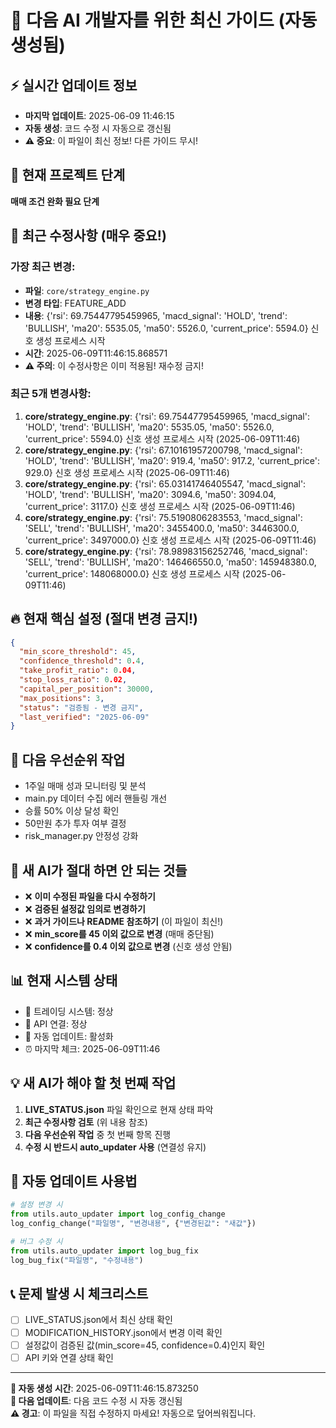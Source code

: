# 🔄 다음 AI 개발자를 위한 최신 가이드 (자동 생성됨)

## ⚡ 실시간 업데이트 정보
- **마지막 업데이트**: 2025-06-09 11:46:15
- **자동 생성**: 코드 수정 시 자동으로 갱신됨
- **⚠️ 중요**: 이 파일이 최신 정보! 다른 가이드 무시!

## 🎯 현재 프로젝트 단계
**매매 조건 완화 필요 단계**

## 📝 최근 수정사항 (매우 중요!)
### 가장 최근 변경:
- **파일**: `core/strategy_engine.py`
- **변경 타입**: FEATURE_ADD
- **내용**: {'rsi': 69.75447795459965, 'macd_signal': 'HOLD', 'trend': 'BULLISH', 'ma20': 5535.05, 'ma50': 5526.0, 'current_price': 5594.0} 신호 생성 프로세스 시작
- **시간**: 2025-06-09T11:46:15.868571
- **⚠️ 주의**: 이 수정사항은 이미 적용됨! 재수정 금지!

### 최근 5개 변경사항:
1. **core/strategy_engine.py**: {'rsi': 69.75447795459965, 'macd_signal': 'HOLD', 'trend': 'BULLISH', 'ma20': 5535.05, 'ma50': 5526.0, 'current_price': 5594.0} 신호 생성 프로세스 시작 (2025-06-09T11:46)
2. **core/strategy_engine.py**: {'rsi': 67.10161957200798, 'macd_signal': 'HOLD', 'trend': 'BULLISH', 'ma20': 919.4, 'ma50': 917.2, 'current_price': 929.0} 신호 생성 프로세스 시작 (2025-06-09T11:46)
3. **core/strategy_engine.py**: {'rsi': 65.03141746405547, 'macd_signal': 'HOLD', 'trend': 'BULLISH', 'ma20': 3094.6, 'ma50': 3094.04, 'current_price': 3117.0} 신호 생성 프로세스 시작 (2025-06-09T11:46)
4. **core/strategy_engine.py**: {'rsi': 75.5190806283553, 'macd_signal': 'SELL', 'trend': 'BULLISH', 'ma20': 3455400.0, 'ma50': 3446300.0, 'current_price': 3497000.0} 신호 생성 프로세스 시작 (2025-06-09T11:46)
5. **core/strategy_engine.py**: {'rsi': 78.98983156252746, 'macd_signal': 'SELL', 'trend': 'BULLISH', 'ma20': 146466550.0, 'ma50': 145948380.0, 'current_price': 148068000.0} 신호 생성 프로세스 시작 (2025-06-09T11:46)


## 🔥 현재 핵심 설정 (절대 변경 금지!)
```json
{
  "min_score_threshold": 45,
  "confidence_threshold": 0.4,
  "take_profit_ratio": 0.04,
  "stop_loss_ratio": 0.02,
  "capital_per_position": 30000,
  "max_positions": 3,
  "status": "검증됨 - 변경 금지",
  "last_verified": "2025-06-09"
}
```

## 🎯 다음 우선순위 작업
- 1주일 매매 성과 모니터링 및 분석
- main.py 데이터 수집 에러 핸들링 개선
- 승률 50% 이상 달성 확인
- 50만원 추가 투자 여부 결정
- risk_manager.py 안정성 강화


## 🚨 새 AI가 절대 하면 안 되는 것들
- ❌ **이미 수정된 파일을 다시 수정하기**
- ❌ **검증된 설정값 임의로 변경하기**  
- ❌ **과거 가이드나 README 참조하기** (이 파일이 최신!)
- ❌ **min_score를 45 이외 값으로 변경** (매매 중단됨)
- ❌ **confidence를 0.4 이외 값으로 변경** (신호 생성 안됨)

## 📊 현재 시스템 상태

- 🤖 트레이딩 시스템: 정상
- 🔗 API 연결: 정상  
- 🔄 자동 업데이트: 활성화
- ⏰ 마지막 체크: 2025-06-09T11:46


## 💡 새 AI가 해야 할 첫 번째 작업
1. **LIVE_STATUS.json** 파일 확인으로 현재 상태 파악
2. **최근 수정사항 검토** (위 내용 참조)
3. **다음 우선순위 작업** 중 첫 번째 항목 진행
4. **수정 시 반드시 auto_updater 사용** (연결성 유지)

## 🔄 자동 업데이트 사용법
```python
# 설정 변경 시
from utils.auto_updater import log_config_change
log_config_change("파일명", "변경내용", {"변경된값": "새값"})

# 버그 수정 시  
from utils.auto_updater import log_bug_fix
log_bug_fix("파일명", "수정내용")
```

## 📞 문제 발생 시 체크리스트
- [ ] LIVE_STATUS.json에서 최신 상태 확인
- [ ] MODIFICATION_HISTORY.json에서 변경 이력 확인
- [ ] 설정값이 검증된 값(min_score=45, confidence=0.4)인지 확인
- [ ] API 키와 연결 상태 확인

---
**📅 자동 생성 시간**: 2025-06-09T11:46:15.873250  
**🔄 다음 업데이트**: 다음 코드 수정 시 자동 갱신됨  
**⚠️ 경고**: 이 파일을 직접 수정하지 마세요! 자동으로 덮어씌워집니다.
